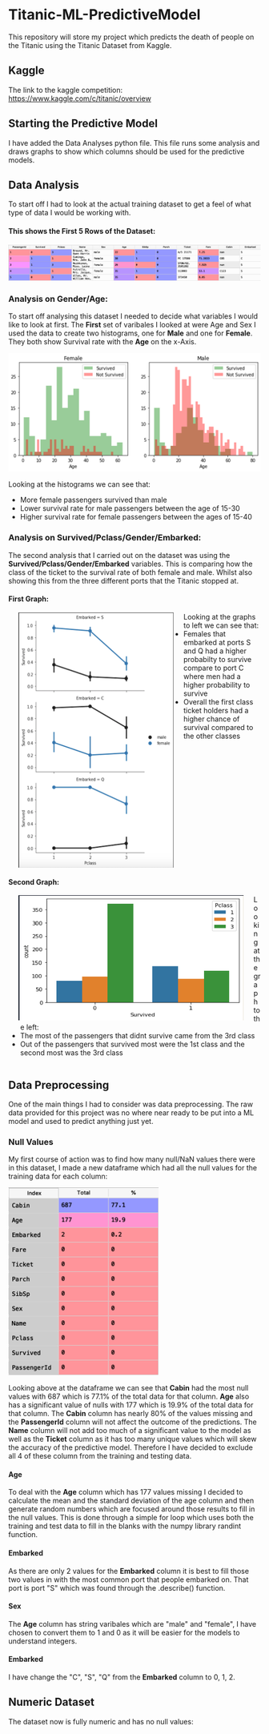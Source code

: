 # Titanic-ML-PredictiveModel
This repository will store my project which predicts the death of people on the Titanic using the Titanic Dataset from Kaggle.

## Kaggle
The link to the kaggle competition: https://www.kaggle.com/c/titanic/overview

## Starting the Predictive Model
I have added the Data Analyses python file. This file runs some analysis and draws graphs to show which columns should be used for the predictive models.


## Data Analysis
To start off I had to look at the actual training dataset to get a feel of what type of data I would be working with.

#### This shows the First 5 Rows of the Dataset:

![alt-text](img/Train_Head.png)




### Analysis on Gender/Age:

To start off analysing this dataset I needed to decide what variables I would like to look at first. 
The __First__ set of varibales I looked at were Age and Sex
I used the data to create two histograms, one for **Male** and one for **Female**.
They both show Survival rate with the **Age** on the x-Axis.

![Histogram](img/Histogram.png )

Looking at the histograms we can see that:
 * More female passengers survived than male
 * Lower survival rate for male passengers between the age of 15-30 
 * Higher survival rate for female passengers between the ages of 15-40


### Analysis on Survived/Pclass/Gender/Embarked:

The second analysis that I carried out on the dataset was using the **Survived/Pclass/Gender/Embarked** variables. This is comparing how the class of the ticket to the survival rate of both female and male. Whilst also showing this from the three different ports that the Titanic stopped at. 

#### First Graph:

<table>
 <div class="col-md-6" img> 
  <img align='left' src="img/Pclass.png" width="310" height="510" hspace="20"/>   
 <div>
 <div class="col-md-6" text>
  <tr>
   <ul> Looking at the graphs to left we can see that:
    <li> Females that embarked at ports S and Q had a higher probabilty to survive compare to port C where men had a higher            probability to survive
    <li> Overall the first class ticket holders had a higher chance of survival compared to the other classes 
  </ul>
  </tr>
 </div>
</table>

#### Second Graph:
<table>
 <div calss='col=md-6'> 
  <img align='left' src="img/Survived.png" width="450" height="250" hspace="20"/>
 <div>
 <div class="col-md-6" text>
  <tr>
   <ul> Looking at the graph to the left:
    <li> The most of the passengers that didnt survive came from the 3rd class
    <li> Out of the passengers that survived most were the 1st class and the second most was the 3rd class
   </li>
  </tr>
 </div>
</table>
 
 
 
## Data Preprocessing

One of the main things I had to consider was data preprocessing. The raw data provided for this project was no where near ready to be put into a ML model and used to predict anything just yet. 

### Null Values

My first course of action was to find how many null/NaN values there were in this dataset, I made a new dataframe which had all the null values for the training data for each column:

<img src="img/Missing_value.png" width="300" height="375">

Looking above at the dataframe we can see that **Cabin** had the most null values with 687 which is 77.1% of the total data for that column. **Age** also has a significant value of nulls with 177 which is 19.9% of the total data for that column. The **Cabin** column has nearly 80% of the values missing and the **PassengerId** column will not affect the outcome of the predictions. The **Name** column will not add too much of a significant value to the model as well as the **Ticket** column as it has too many unique values which will skew the accuracy of the predictive model. Therefore I have decided to exclude all 4 of these column from the training and testing data.

#### Age

To deal with the **Age** column which has 177 values missing I decided to calculate the mean and the standard deviation of the age column and then generate random numbers which are focused around those results to fill in the null values. This is done through a simple for loop which uses both the training and test data to fill in the blanks with the numpy library randint function. 

#### Embarked

As there are only 2 values for the **Embarked** column it is best to fill those two values in with the most common port that people embarked on. That port is port "S" which was found through the .describe() function.

#### Sex

The **Age** column has string varibales which are "male" and "female", I have chosen to convert them to 1 and 0 as it will be easier for the models to understand integers.

#### Embarked

I have change the "C", "S", "Q" from the **Embarked** column to 0, 1, 2. 

## Numeric Dataset

The dataset now is fully numeric and has no null values: 
